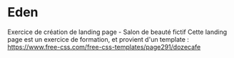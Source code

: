 # Eden
Exercice de création de landing page - Salon de beauté fictif
Cette landing page est un exercice de formation, et provient d'un template : https://www.free-css.com/free-css-templates/page291/dozecafe
